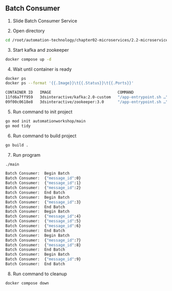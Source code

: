 ## Batch Consumer

1. Slide Batch Consumer Service

2. Open directory
```bash
cd /root/automation-technology/chapter02-microservices/2.2-microservices-types/03-batch-consumer-service
```

3. Start kafka and zookeeper
```bash
docker compose up -d
```

4. Wait until container is ready
```bash
docker ps
docker ps --format '{{.Image}}\t{{.Status}}\t{{.Ports}}'
```
```bash
CONTAINER ID   IMAGE                             COMMAND                  CREATED          STATUS         PORTS                                                           NAMES
11fd6a7ff959   3dsinteractive/kafka:2.0-custom   "/app-entrypoint.sh …"   9 seconds ago    Up 8 seconds   9092/tcp, 0.0.0.0:9094->9094/tcp, :::9094->9094/tcp             02-consumer-service-kafka-1
09f00c0618e8   3dsinteractive/zookeeper:3.0      "/app-entrypoint.sh …"   10 seconds ago   Up 9 seconds   2888/tcp, 0.0.0.0:2181->2181/tcp, :::2181->2181/tcp, 3888/tcp   02-consumer-service-zookeeper-1
```

5. Run command to init project
```bash
go mod init automationworkshop/main
go mod tidy
```

6. Run command to build project
```bash
go build .
```

7. Run program
```bash
./main
```

```bash
Batch Consumer:  Begin Batch
Batch Consumer:  {"message_id":0}
Batch Consumer:  {"message_id":1}
Batch Consumer:  {"message_id":2}
Batch Consumer:  End Batch
Batch Consumer:  Begin Batch
Batch Consumer:  {"message_id":3}
Batch Consumer:  End Batch
Batch Consumer:  Begin Batch
Batch Consumer:  {"message_id":4}
Batch Consumer:  {"message_id":5}
Batch Consumer:  {"message_id":6}
Batch Consumer:  End Batch
Batch Consumer:  Begin Batch
Batch Consumer:  {"message_id":7}
Batch Consumer:  {"message_id":8}
Batch Consumer:  End Batch
Batch Consumer:  Begin Batch
Batch Consumer:  {"message_id":9}
Batch Consumer:  End Batch
```

8. Run command to cleanup
```bash
docker compose down
```